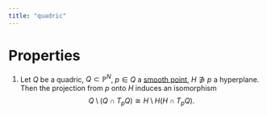 ```yaml
---
title: "quadric"
---
```


# Properties
1. Let $Q$ be a quadric, $Q\subset\mathbb{P}^N$, $p\in Q$ a [smooth point](), $H\not\ni p$ a hyperplane. Then the projection from $p$ onto $H$ induces an isomorphism $$Q\setminus (Q\cap T_p Q)\cong H\setminus H(H\cap T_p Q).$$
